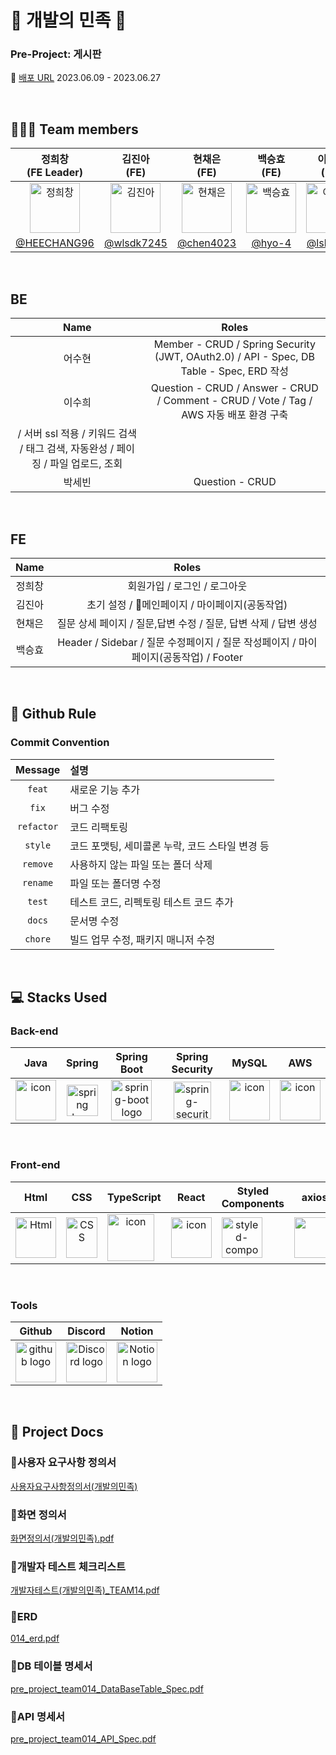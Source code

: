 # 🛵 개발의 민족 🛵

### Pre-Project: 게시판
🔖 [배포 URL](https://null) 2023.06.09 - 2023.06.27


</br>

## 🧑‍🤝‍🧑 Team members
| 정희창<br>(FE Leader) | 김진아<br>(FE) | 현채은<br>(FE) | 백승효<br>(FE) | 이수희<br>(BE) | 어수현<br>(BE) | 박세빈<br>(BE) |
|:--------:| :--------: | :--------: | :--------: | :--------: | :--------: |  :--------: |
| <img src="https://cdn.discordapp.com/attachments/1118367734628106240/1123065571588702218/0f2262886a10e4618607cb9e7462d8a8.png" alt="정희창" width="80" height="80">| <img src="https://i.pinimg.com/474x/01/8d/b1/018db1078388eb17b58114d62eab17c4.jpg" alt="김진아" width="80" height="80"> | <img src="https://i.pinimg.com/564x/f4/aa/16/f4aa165e0eda10362ca67a0504e6f077.jpg" alt="현채은" width="80" height="80"> | <img src="https://i.pinimg.com/236x/44/87/a0/4487a01ba0ccb9181a76797690ac2e6e.jpg" alt="백승효" width="80" height="80"> | <img src="https://github.com/codestates-seb/seb44_pre_014/assets/120231876/1a8f3cd9-45db-462e-b75c-105b2f048046" alt="이수희" width="80" height="80"> | <img src="https://github.com/codestates-seb/seb44_pre_014/assets/124702162/7d4980ed-ad84-46c2-a6fa-30835804d51d" alt="어수현" width="80" height="80"> |<img src="https://github.com/codestates-seb/seb44_pre_014/assets/121378893/65f759ef-189e-4fb7-b4cc-cf0eb6e91a4e)" alt="박세빈" width="65" height="80"> |
|[@HEECHANG96](https://github.com/HEECHANG96) | [@wlsdk7245](https://github.com/wlsdk7245) | [@chen4023](https://github.com/chen4023) | [@hyo-4](https://github.com/hyo-4) | [@lsh4711](https://github.com/lsh4711) | [@SuHyeonEo]() | [@parks3bin](https://github.com/parks3bin) |


</br>

## BE

| Name | Roles |
|:--------:| :--------: |
| 어수현 | Member - CRUD / Spring Security (JWT, OAuth2.0) / API - Spec, DB Table - Spec, ERD 작성 |
| 이수희 | Question - CRUD / Answer - CRUD / Comment - CRUD / Vote / Tag / AWS 자동 배포 환경 구축
/ 서버 ssl 적용 / 키워드 검색 / 태그 검색, 자동완성 / 페이징 / 파일 업로드, 조회 |
| 박세빈 | Question - CRUD |

</br>

## FE

| Name | Roles |
|:--------:| :--------: |
| 정희창 | 회원가입 / 로그인 / 로그아웃 |
| 김진아 | 초기 설정 / 메인페이지 / 마이페이지(공동작업) |
| 현채은 | 질문 상세 페이지 / 질문,답변 수정 / 질문, 답변 삭제 / 답변 생성    |
| 백승효 | Header / Sidebar / 질문 수정페이지 / 질문 작성페이지 / 마이페이지(공동작업) / Footer |

</br>


## 🔗 Github Rule

### Commit Convention

|  Message   | 설명                                                  |
| :--------: | :---------------------------------------------------- |
| `feat` | 새로운 기능 추가 |
| `fix` | 버그 수정 |
| `refactor` | 코드 리팩토링 |
| `style` | 코드 포맷팅, 세미콜론 누락, 코드 스타일 변경 등 |
| `remove` | 사용하지 않는 파일 또는 폴더 삭제 |
| `rename` | 파일 또는 폴더명 수정 |
| `test` | 테스트 코드, 리펙토링 테스트 코드 추가 |
| `docs` | 문서명 수정 |
| `chore` | 빌드 업무 수정, 패키지 매니저 수정 |


</br>

## 💻 Stacks Used
### Back-end
|   Java   |   Spring   |   Spring Boot   |   Spring Security   |   MySQL   |   AWS   |
| :----------------------------------------------------------: | :----------------------------------------------------------: | :----------------------------------------------------------: | :----------------------------------------------------------: | :----------------------------------------------------------: | :----------------------------------------------------------: |
| <div style="display: flex; align-items: flex-start;"><img src="https://techstack-generator.vercel.app/java-icon.svg" alt="icon" width="65" height="65" /></div> | <img alt="spring logo" src="https://www.vectorlogo.zone/logos/springio/springio-icon.svg" height="50" width="50" > | <img alt="spring-boot logo" src="https://t1.daumcdn.net/cfile/tistory/27034D4F58E660F616" width="65" height="65" > |  <img alt="spring-security logo" width="60px" src="https://camo.githubusercontent.com/923e99a57f8a456fdade5f65b35ada254be277612ddc991afb702d8dfd880d4f/68747470733a2f2f63646e2e73696d706c6569636f6e732e6f72672f737072696e677365637572697479" width="85" height=auto > | <div style="display: flex; align-items: flex-start;"><img src="https://techstack-generator.vercel.app/mysql-icon.svg" alt="icon" width="65" height="65" /></div> | <div style="display: flex; align-items: flex-start;"><img src="https://techstack-generator.vercel.app/aws-icon.svg" alt="icon" width="65" height="65" /></div> |


</br>

### Front-end
|     Html     |     CSS     |     TypeScript     |     React    |     Styled<br>Components     |     axios     |      esLint     | 
| :----------------------------------------------------------: | :----------------------------------------------------------: | :----------------------------------------------------------: | :----------------------------------------------------------: | :----------------------------------------------------------: | :----------------------------------------------------------: | :----------------------------------------------------------:|
| <img alt="Html" src ="https://upload.wikimedia.org/wikipedia/commons/thumb/6/61/HTML5_logo_and_wordmark.svg/440px-HTML5_logo_and_wordmark.svg.png" width="65" height="65" /> | <div style="display: flex; align-items: flex-start;"><img src="https://user-images.githubusercontent.com/111227745/210204643-4c3d065c-59ec-481d-ac13-cea795730835.png" alt="CSS" width="50" height="65" /></div> | <div style="display: flex; align-items: flex-start;"><img src="https://techstack-generator.vercel.app/ts-icon.svg" alt="icon" width="75" height="75" /></div> | <div style="display: flex; align-items: flex-start;"><img src="https://techstack-generator.vercel.app/react-icon.svg" alt="icon" width="65" height="65" /></div> | <div style="display: flex; align-items: flex-start;"><img src="https://styled-components.com/logo.png" alt="styled-components icon" width="65" height="65" /></div> | <div style="display: flex; align-items: flex-start;"><img src="https://axios-http.com/assets/logo.svg" width="65" height="65"/></div> | <div style="display: flex; align-items: flex-start;"><img src="https://img.shields.io/badge/ESLint-4B32C3?style=for-the-badge&logo=ESLint&logoColor=white" width="100" height="65" /></div> |


</br>

### Tools
| Github | Discord | Notion | 
| :--------: | :--------: | :------: |
| <img alt="github logo" src="https://techstack-generator.vercel.app/github-icon.svg" width="65" height="65"> | <img alt="Discord logo" src="https://assets-global.website-files.com/6257adef93867e50d84d30e2/62595384e89d1d54d704ece7_3437c10597c1526c3dbd98c737c2bcae.svg" height="65" width="65"> | <img alt="Notion logo" src="https://www.notion.so/cdn-cgi/image/format=auto,width=640,quality=100/front-static/shared/icons/notion-app-icon-3d.png" height="65" width="65"> |

</br>

## 🔖 Project Docs

### 📍사용자 요구사항 정의서
[사용자요구사항정의서(개발의민족)](https://github.com/codestates-seb/seb44_pre_014/assets/70733630/04aab225-ea0a-4bd8-a471-a199fdb7cfde)


### 📍화면 정의서
[화면정의서(개발의민족).pdf](https://github.com/codestates-seb/seb44_pre_014/files/11877524/default.pdf)



### 📍개발자 테스트 체크리스트
[개발자테스트(개발의민족)_TEAM14.pdf](https://github.com/codestates-seb/seb44_pre_014/files/11877521/_TEAM14.pdf)



### 📍ERD
[014_erd.pdf](https://github.com/codestates-seb/seb44_pre_014/files/11884050/014_erd.pdf)





### 📍DB 테이블 명세서
[pre_project_team014_DataBaseTable_Spec.pdf](https://github.com/codestates-seb/seb44_pre_014/files/11880688/pre_project_team014_DataBaseTable_Spec.pdf)



### 📍API 명세서
[pre_project_team014_API_Spec.pdf](https://github.com/codestates-seb/seb44_pre_014/files/11880691/pre_project_team014_API_Spec.pdf)



